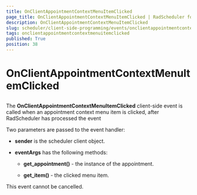 ```yaml
---
title: OnClientAppointmentContextMenuItemClicked
page_title: OnClientAppointmentContextMenuItemClicked | RadScheduler for ASP.NET AJAX Documentation
description: OnClientAppointmentContextMenuItemClicked
slug: scheduler/client-side-programming/events/onclientappointmentcontextmenuitemclicked
tags: onclientappointmentcontextmenuitemclicked
published: True
position: 38
---
```


# OnClientAppointmentContextMenuItemClicked



## 

The **OnClientAppointmentContextMenuItemClicked** client-side event is called when an appointment context menu item is clicked, after RadScheduler has processed the event

Two parameters are passed to the event handler:

* **sender** is the scheduler client object.

* **eventArgs** has the following methods:

	* **get_appointment()** - the instance of the appointment.

	* **get_item()** - the clicked menu item.

This event cannot be cancelled.


